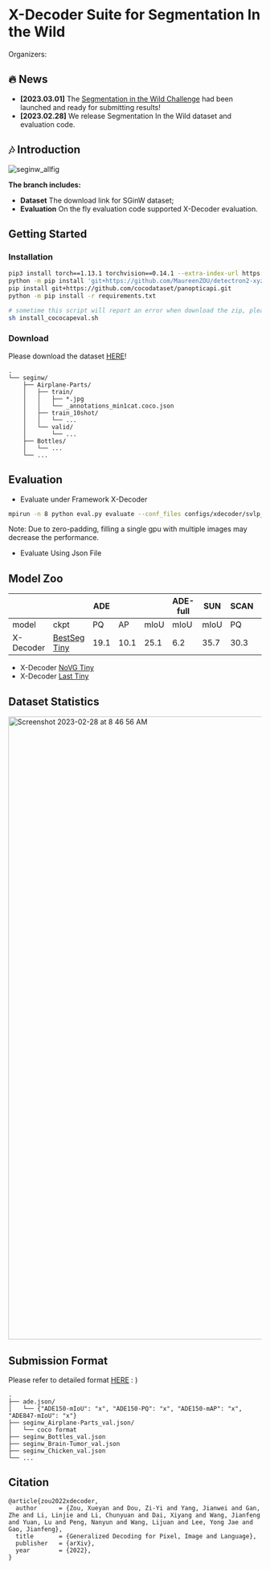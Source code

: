 # X-Decoder Suite for Segmentation In the Wild
Organizers: 

## :fire: News
* **[2023.03.01]** The [Segmentation in the Wild Challenge](https://eval.ai/web/challenges/challenge-page/1931/overview) had been launched and ready for submitting results!
* **[2023.02.28]** We release Segmentation In the Wild dataset and evaluation code.

## :notes: Introduction
![seginw_allfig](https://user-images.githubusercontent.com/11957155/221871274-a46da377-5c25-4642-80ef-edf150d31418.png)

**The branch includes:** 

* **Dataset** The download link for SGinW dataset;
* **Evaluation** On the fly evaluation code supported X-Decoder evaluation.

## Getting Started
### Installation
```sh
pip3 install torch==1.13.1 torchvision==0.14.1 --extra-index-url https://download.pytorch.org/whl/cu113
python -m pip install 'git+https://github.com/MaureenZOU/detectron2-xyz.git'
pip install git+https://github.com/cocodataset/panopticapi.git
python -m pip install -r requirements.txt

# sometime this script will report an error when download the zip, please simply copy the command (This is cuased by bad character embedding)
sh install_cococapeval.sh
```

### Download
Please download the dataset [HERE](https://projects4jw.blob.core.windows.net/x-decoder/release/seginw.zip)!

```
.
└── seginw/
    ├── Airplane-Parts/
    │   ├── train/
    │   │   ├── *.jpg
    │   │   └── _annotations_min1cat.coco.json
    │   ├── train_10shot/
    │   │   └── ...
    │   └── valid/
    │       └── ...
    ├── Bottles/
    │   └── ...
    └── ...
```

## Evaluation

* Evaluate under Framework X-Decoder
```sh
mpirun -n 8 python eval.py evaluate --conf_files configs/xdecoder/svlp_focalt_lang.yaml  --overrides WEIGHT /pth/to/ckpt
```
Note: Due to zero-padding, filling a single gpu with multiple images may decrease the performance.

* Evaluate Using Json File



## Model Zoo
|           |         | ADE  |      |      | ADE-full | SUN  | SCAN |      | SCAN40 | Cityscape |      |      | BDD  |      |
|-----------|---------|------|------|------|----------|------|------|------|--------|-----------|------|------|------|------|
| model     | ckpt    | PQ   | AP   | mIoU | mIoU     | mIoU | PQ   | mIoU | mIoU   | PQ        | mAP  | mIoU | PQ   | mIoU |
| X-Decoder | [BestSeg Tiny](https://projects4jw.blob.core.windows.net/x-decoder/release/xdecoder_focalt_best_openseg.pt) | 19.1 | 10.1 | 25.1 | 6.2      | 35.7 | 30.3 | 38.4 | 22.4   | 37.7      | 18.5 | 50.2 | 16.9 | 47.6 |
<!---
| X-Decoder | [Last Tiny](https://projects4jw.blob.core.windows.net/x-decoder/release/xdecoder_focalt_last.pt) |  |  |  |       |  |  |  |    |       |  |  |  |  |
| X-Decoder | [NoVG Tiny](https://projects4jw.blob.core.windows.net/x-decoder/release/xdecoder_focalt_last_novg.pt) |  |  |  |       |  |  |  |    |       |  |  |  | |
-->

* X-Decoder [NoVG Tiny](https://projects4jw.blob.core.windows.net/x-decoder/release/xdecoder_focalt_last_novg.pt)
* X-Decoder [Last Tiny](https://projects4jw.blob.core.windows.net/x-decoder/release/xdecoder_focalt_last.pt)


## Dataset Statistics
<img width="1240" alt="Screenshot 2023-02-28 at 8 46 56 AM" src="https://user-images.githubusercontent.com/11957155/221888498-f0e332ae-516f-405b-b3ee-faea5db5dc57.png">

## Submission Format
Please refer to detailed format [HERE](https://github.com/microsoft/X-Decoder/blob/seginw/eval_with_json/submission.zip) : )

```
.
├── ade.json/
│   └── {"ADE150-mIoU": "x", "ADE150-PQ": "x", "ADE150-mAP": "x", "ADE847-mIoU": "x"} 
├── seginw_Airplane-Parts_val.json/
│   └── coco format
├── seginw_Bottles_val.json
├── seginw_Brain-Tumor_val.json
├── seginw_Chicken_val.json
└── ...
```


## Citation
```
@article{zou2022xdecoder,
  author      = {Zou, Xueyan and Dou, Zi-Yi and Yang, Jianwei and Gan, Zhe and Li, Linjie and Li, Chunyuan and Dai, Xiyang and Wang, Jianfeng and Yuan, Lu and Peng, Nanyun and Wang, Lijuan and Lee, Yong Jae and Gao, Jianfeng},
  title       = {Generalized Decoding for Pixel, Image and Language},
  publisher   = {arXiv},
  year        = {2022},
}
```
